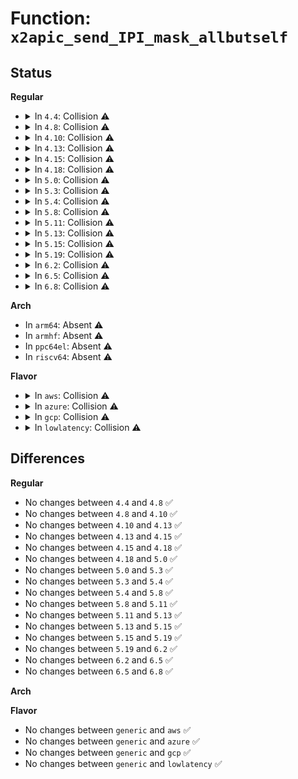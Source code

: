 # Function: <code>x2apic_send_IPI_mask_allbutself</code>

## Status
<b>Regular</b>
<ul>
<li>
<details>
<summary>In <code>4.4</code>: Collision ⚠️</summary>

```c
void x2apic_send_IPI_mask_allbutself(const struct cpumask *mask, int vector);
```

**Collision:** Static-Static Collision

**Inline:** No

**Transformation:** False

**Instances:**

```
In arch/x86/kernel/apic/x2apic_phys.c (ffffffff81059910)
Location: arch/x86/kernel/apic/x2apic_phys.c:66
Inline: False
```
```
In arch/x86/kernel/apic/x2apic_cluster.c (ffffffff81059dd0)
Location: arch/x86/kernel/apic/x2apic_cluster.c:83
Inline: False
```
**Symbols:**

```
ffffffff81059910-ffffffff81059925: x2apic_send_IPI_mask_allbutself (STB_LOCAL)
ffffffff81059dd0-ffffffff81059de5: x2apic_send_IPI_mask_allbutself (STB_LOCAL)
```
</details>
</li>
<li>
<details>
<summary>In <code>4.8</code>: Collision ⚠️</summary>

```c
void x2apic_send_IPI_mask_allbutself(const struct cpumask *mask, int vector);
```

**Collision:** Static-Static Collision

**Inline:** No

**Transformation:** False

**Instances:**

```
In arch/x86/kernel/apic/x2apic_phys.c (ffffffff81059b60)
Location: arch/x86/kernel/apic/x2apic_phys.c:74
Inline: False
```
```
In arch/x86/kernel/apic/x2apic_cluster.c (ffffffff8105a080)
Location: arch/x86/kernel/apic/x2apic_cluster.c:91
Inline: False
```
**Symbols:**

```
ffffffff81059b60-ffffffff81059b75: x2apic_send_IPI_mask_allbutself (STB_LOCAL)
ffffffff8105a080-ffffffff8105a095: x2apic_send_IPI_mask_allbutself (STB_LOCAL)
```
</details>
</li>
<li>
<details>
<summary>In <code>4.10</code>: Collision ⚠️</summary>

```c
void x2apic_send_IPI_mask_allbutself(const struct cpumask *mask, int vector);
```

**Collision:** Static-Static Collision

**Inline:** No

**Transformation:** False

**Instances:**

```
In arch/x86/kernel/apic/x2apic_phys.c (ffffffff8105c920)
Location: arch/x86/kernel/apic/x2apic_phys.c:74
Inline: False
```
```
In arch/x86/kernel/apic/x2apic_cluster.c (ffffffff8105ce40)
Location: arch/x86/kernel/apic/x2apic_cluster.c:91
Inline: False
```
**Symbols:**

```
ffffffff8105c920-ffffffff8105c935: x2apic_send_IPI_mask_allbutself (STB_LOCAL)
ffffffff8105ce40-ffffffff8105ce55: x2apic_send_IPI_mask_allbutself (STB_LOCAL)
```
</details>
</li>
<li>
<details>
<summary>In <code>4.13</code>: Collision ⚠️</summary>

```c
void x2apic_send_IPI_mask_allbutself(const struct cpumask *mask, int vector);
```

**Collision:** Static-Static Collision

**Inline:** No

**Transformation:** False

**Instances:**

```
In arch/x86/kernel/apic/x2apic_phys.c (ffffffff8105c030)
Location: arch/x86/kernel/apic/x2apic_phys.c:74
Inline: False
```
```
In arch/x86/kernel/apic/x2apic_cluster.c (ffffffff8105c7b0)
Location: arch/x86/kernel/apic/x2apic_cluster.c:92
Inline: False
```
**Symbols:**

```
ffffffff8105c030-ffffffff8105c045: x2apic_send_IPI_mask_allbutself (STB_LOCAL)
ffffffff8105c7b0-ffffffff8105c7c5: x2apic_send_IPI_mask_allbutself (STB_LOCAL)
```
</details>
</li>
<li>
<details>
<summary>In <code>4.15</code>: Collision ⚠️</summary>

```c
void x2apic_send_IPI_mask_allbutself(const struct cpumask *mask, int vector);
```

**Collision:** Static-Static Collision

**Inline:** No

**Transformation:** False

**Instances:**

```
In arch/x86/kernel/apic/x2apic_phys.c (ffffffff81060110)
Location: arch/x86/kernel/apic/x2apic_phys.c:76
Inline: False
```
```
In arch/x86/kernel/apic/x2apic_cluster.c (ffffffff810604c0)
Location: arch/x86/kernel/apic/x2apic_cluster.c:80
Inline: False
```
**Symbols:**

```
ffffffff81060110-ffffffff81060125: x2apic_send_IPI_mask_allbutself (STB_LOCAL)
ffffffff810604c0-ffffffff810604d5: x2apic_send_IPI_mask_allbutself (STB_LOCAL)
```
</details>
</li>
<li>
<details>
<summary>In <code>4.18</code>: Collision ⚠️</summary>

```c
void x2apic_send_IPI_mask_allbutself(const struct cpumask *mask, int vector);
```

**Collision:** Static-Static Collision

**Inline:** No

**Transformation:** False

**Instances:**

```
In arch/x86/kernel/apic/x2apic_phys.c (ffffffff810630f0)
Location: arch/x86/kernel/apic/x2apic_phys.c:76
Inline: False
```
```
In arch/x86/kernel/apic/x2apic_cluster.c (ffffffff810635b0)
Location: arch/x86/kernel/apic/x2apic_cluster.c:80
Inline: False
```
**Symbols:**

```
ffffffff810630f0-ffffffff81063105: x2apic_send_IPI_mask_allbutself (STB_LOCAL)
ffffffff810635b0-ffffffff810635c5: x2apic_send_IPI_mask_allbutself (STB_LOCAL)
```
</details>
</li>
<li>
<details>
<summary>In <code>5.0</code>: Collision ⚠️</summary>

```c
void x2apic_send_IPI_mask_allbutself(const struct cpumask *mask, int vector);
```

**Collision:** Static-Static Collision

**Inline:** No

**Transformation:** False

**Instances:**

```
In arch/x86/kernel/apic/x2apic_phys.c (ffffffff81068ed0)
Location: arch/x86/kernel/apic/x2apic_phys.c:76
Inline: False
```
```
In arch/x86/kernel/apic/x2apic_cluster.c (ffffffff810692b0)
Location: arch/x86/kernel/apic/x2apic_cluster.c:80
Inline: False
```
**Symbols:**

```
ffffffff81068ed0-ffffffff81068ee5: x2apic_send_IPI_mask_allbutself (STB_LOCAL)
ffffffff810692b0-ffffffff810692c5: x2apic_send_IPI_mask_allbutself (STB_LOCAL)
```
</details>
</li>
<li>
<details>
<summary>In <code>5.3</code>: Collision ⚠️</summary>

```c
void x2apic_send_IPI_mask_allbutself(const struct cpumask *mask, int vector);
```

**Collision:** Static-Static Collision

**Inline:** No

**Transformation:** False

**Instances:**

```
In arch/x86/kernel/apic/x2apic_phys.c (ffffffff8106c700)
Location: arch/x86/kernel/apic/x2apic_phys.c:76
Inline: False
```
```
In arch/x86/kernel/apic/x2apic_cluster.c (ffffffff8106cb00)
Location: arch/x86/kernel/apic/x2apic_cluster.c:80
Inline: False
```
**Symbols:**

```
ffffffff8106c700-ffffffff8106c715: x2apic_send_IPI_mask_allbutself (STB_LOCAL)
ffffffff8106cb00-ffffffff8106cb15: x2apic_send_IPI_mask_allbutself (STB_LOCAL)
```
</details>
</li>
<li>
<details>
<summary>In <code>5.4</code>: Collision ⚠️</summary>

```c
void x2apic_send_IPI_mask_allbutself(const struct cpumask *mask, int vector);
```

**Collision:** Static-Static Collision

**Inline:** No

**Transformation:** False

**Instances:**

```
In arch/x86/kernel/apic/x2apic_phys.c (ffffffff8106ddc0)
Location: arch/x86/kernel/apic/x2apic_phys.c:71
Inline: False
```
```
In arch/x86/kernel/apic/x2apic_cluster.c (ffffffff8106e260)
Location: arch/x86/kernel/apic/x2apic_cluster.c:78
Inline: False
```
**Symbols:**

```
ffffffff8106ddc0-ffffffff8106ddd5: x2apic_send_IPI_mask_allbutself (STB_LOCAL)
ffffffff8106e260-ffffffff8106e275: x2apic_send_IPI_mask_allbutself (STB_LOCAL)
```
</details>
</li>
<li>
<details>
<summary>In <code>5.8</code>: Collision ⚠️</summary>

```c
void x2apic_send_IPI_mask_allbutself(const struct cpumask *mask, int vector);
```

**Collision:** Static-Static Collision

**Inline:** No

**Transformation:** False

**Instances:**

```
In arch/x86/kernel/apic/x2apic_phys.c (ffffffff81075240)
Location: arch/x86/kernel/apic/x2apic_phys.c:71
Inline: False
```
```
In arch/x86/kernel/apic/x2apic_cluster.c (ffffffff810758e0)
Location: arch/x86/kernel/apic/x2apic_cluster.c:78
Inline: False
```
**Symbols:**

```
ffffffff81075240-ffffffff81075255: x2apic_send_IPI_mask_allbutself (STB_LOCAL)
ffffffff810758e0-ffffffff810758f5: x2apic_send_IPI_mask_allbutself (STB_LOCAL)
```
</details>
</li>
<li>
<details>
<summary>In <code>5.11</code>: Collision ⚠️</summary>

```c
void x2apic_send_IPI_mask_allbutself(const struct cpumask *mask, int vector);
```

**Collision:** Static-Static Collision

**Inline:** No

**Transformation:** False

**Instances:**

```
In arch/x86/kernel/apic/x2apic_phys.c (ffffffff81075870)
Location: arch/x86/kernel/apic/x2apic_phys.c:79
Inline: False
```
```
In arch/x86/kernel/apic/x2apic_cluster.c (ffffffff81075f20)
Location: arch/x86/kernel/apic/x2apic_cluster.c:80
Inline: False
```
**Symbols:**

```
ffffffff81075870-ffffffff81075885: x2apic_send_IPI_mask_allbutself (STB_LOCAL)
ffffffff81075f20-ffffffff81075f35: x2apic_send_IPI_mask_allbutself (STB_LOCAL)
```
</details>
</li>
<li>
<details>
<summary>In <code>5.13</code>: Collision ⚠️</summary>

```c
void x2apic_send_IPI_mask_allbutself(const struct cpumask *mask, int vector);
```

**Collision:** Static-Static Collision

**Inline:** No

**Transformation:** False

**Instances:**

```
In arch/x86/kernel/apic/x2apic_phys.c (ffffffff81076350)
Location: arch/x86/kernel/apic/x2apic_phys.c:79
Inline: False
```
```
In arch/x86/kernel/apic/x2apic_cluster.c (ffffffff810769b0)
Location: arch/x86/kernel/apic/x2apic_cluster.c:80
Inline: False
```
**Symbols:**

```
ffffffff81076350-ffffffff81076365: x2apic_send_IPI_mask_allbutself (STB_LOCAL)
ffffffff810769b0-ffffffff810769c5: x2apic_send_IPI_mask_allbutself (STB_LOCAL)
```
</details>
</li>
<li>
<details>
<summary>In <code>5.15</code>: Collision ⚠️</summary>

```c
void x2apic_send_IPI_mask_allbutself(const struct cpumask *mask, int vector);
```

**Collision:** Static-Static Collision

**Inline:** No

**Transformation:** False

**Instances:**

```
In arch/x86/kernel/apic/x2apic_phys.c (ffffffff81083970)
Location: arch/x86/kernel/apic/x2apic_phys.c:79
Inline: False
```
```
In arch/x86/kernel/apic/x2apic_cluster.c (ffffffff81084180)
Location: arch/x86/kernel/apic/x2apic_cluster.c:80
Inline: False
```
**Symbols:**

```
ffffffff81083970-ffffffff81083985: x2apic_send_IPI_mask_allbutself (STB_LOCAL)
ffffffff81084180-ffffffff81084195: x2apic_send_IPI_mask_allbutself (STB_LOCAL)
```
</details>
</li>
<li>
<details>
<summary>In <code>5.19</code>: Collision ⚠️</summary>

```c
void x2apic_send_IPI_mask_allbutself(const struct cpumask *mask, int vector);
```

**Collision:** Static-Static Collision

**Inline:** No

**Transformation:** False

**Instances:**

```
In arch/x86/kernel/apic/x2apic_phys.c (ffffffff81093930)
Location: arch/x86/kernel/apic/x2apic_phys.c:79
Inline: False
```
```
In arch/x86/kernel/apic/x2apic_cluster.c (ffffffff81094250)
Location: arch/x86/kernel/apic/x2apic_cluster.c:86
Inline: False
```
**Symbols:**

```
ffffffff81093930-ffffffff8109394f: x2apic_send_IPI_mask_allbutself (STB_LOCAL)
ffffffff81094250-ffffffff8109426f: x2apic_send_IPI_mask_allbutself (STB_LOCAL)
```
</details>
</li>
<li>
<details>
<summary>In <code>6.2</code>: Collision ⚠️</summary>

```c
void x2apic_send_IPI_mask_allbutself(const struct cpumask *mask, int vector);
```

**Collision:** Static-Static Collision

**Inline:** No

**Transformation:** False

**Instances:**

```
In arch/x86/kernel/apic/x2apic_phys.c (ffffffff810a9080)
Location: arch/x86/kernel/apic/x2apic_phys.c:79
Inline: False
```
```
In arch/x86/kernel/apic/x2apic_cluster.c (ffffffff810a98a0)
Location: arch/x86/kernel/apic/x2apic_cluster.c:86
Inline: False
```
**Symbols:**

```
ffffffff810a9080-ffffffff810a909f: x2apic_send_IPI_mask_allbutself (STB_LOCAL)
ffffffff810a98a0-ffffffff810a98bf: x2apic_send_IPI_mask_allbutself (STB_LOCAL)
```
</details>
</li>
<li>
<details>
<summary>In <code>6.5</code>: Collision ⚠️</summary>

```c
void x2apic_send_IPI_mask_allbutself(const struct cpumask *mask, int vector);
```

**Collision:** Static-Static Collision

**Inline:** No

**Transformation:** False

**Instances:**

```
In arch/x86/kernel/apic/x2apic_phys.c (ffffffff810ac2a0)
Location: arch/x86/kernel/apic/x2apic_phys.c:79
Inline: False
```
```
In arch/x86/kernel/apic/x2apic_cluster.c (ffffffff810acb00)
Location: arch/x86/kernel/apic/x2apic_cluster.c:81
Inline: False
```
**Symbols:**

```
ffffffff810ac2a0-ffffffff810ac2bf: x2apic_send_IPI_mask_allbutself (STB_LOCAL)
ffffffff810acb00-ffffffff810acb1f: x2apic_send_IPI_mask_allbutself (STB_LOCAL)
```
</details>
</li>
<li>
<details>
<summary>In <code>6.8</code>: Collision ⚠️</summary>

```c
void x2apic_send_IPI_mask_allbutself(const struct cpumask *mask, int vector);
```

**Collision:** Static-Static Collision

**Inline:** No

**Transformation:** False

**Instances:**

```
In arch/x86/kernel/apic/x2apic_phys.c (ffffffff810b3040)
Location: arch/x86/kernel/apic/x2apic_phys.c:81
Inline: False
```
```
In arch/x86/kernel/apic/x2apic_cluster.c (ffffffff810b3780)
Location: arch/x86/kernel/apic/x2apic_cluster.c:81
Inline: False
```
**Symbols:**

```
ffffffff810b3040-ffffffff810b305f: x2apic_send_IPI_mask_allbutself (STB_LOCAL)
ffffffff810b3780-ffffffff810b379f: x2apic_send_IPI_mask_allbutself (STB_LOCAL)
```
</details>
</li>
</ul>
<b>Arch</b>
<ul>
<li>
In <code>arm64</code>: Absent ⚠️
</li>
<li>
In <code>armhf</code>: Absent ⚠️
</li>
<li>
In <code>ppc64el</code>: Absent ⚠️
</li>
<li>
In <code>riscv64</code>: Absent ⚠️
</li>
</ul>
<b>Flavor</b>
<ul>
<li>
<details>
<summary>In <code>aws</code>: Collision ⚠️</summary>

```c
void x2apic_send_IPI_mask_allbutself(const struct cpumask *mask, int vector);
```

**Collision:** Static-Static Collision

**Inline:** No

**Transformation:** False

**Instances:**

```
In arch/x86/kernel/apic/x2apic_phys.c (ffffffff8106cd60)
Location: arch/x86/kernel/apic/x2apic_phys.c:71
Inline: False
```
```
In arch/x86/kernel/apic/x2apic_cluster.c (ffffffff8106d200)
Location: arch/x86/kernel/apic/x2apic_cluster.c:78
Inline: False
```
**Symbols:**

```
ffffffff8106cd60-ffffffff8106cd75: x2apic_send_IPI_mask_allbutself (STB_LOCAL)
ffffffff8106d200-ffffffff8106d215: x2apic_send_IPI_mask_allbutself (STB_LOCAL)
```
</details>
</li>
<li>
<details>
<summary>In <code>azure</code>: Collision ⚠️</summary>

```c
void x2apic_send_IPI_mask_allbutself(const struct cpumask *mask, int vector);
```

**Collision:** Static-Static Collision

**Inline:** No

**Transformation:** False

**Instances:**

```
In arch/x86/kernel/apic/x2apic_phys.c (ffffffff8105d0b0)
Location: arch/x86/kernel/apic/x2apic_phys.c:71
Inline: False
```
```
In arch/x86/kernel/apic/x2apic_cluster.c (ffffffff8105d5e0)
Location: arch/x86/kernel/apic/x2apic_cluster.c:78
Inline: False
```
**Symbols:**

```
ffffffff8105d0b0-ffffffff8105d0c5: x2apic_send_IPI_mask_allbutself (STB_LOCAL)
ffffffff8105d5e0-ffffffff8105d5f5: x2apic_send_IPI_mask_allbutself (STB_LOCAL)
```
</details>
</li>
<li>
<details>
<summary>In <code>gcp</code>: Collision ⚠️</summary>

```c
void x2apic_send_IPI_mask_allbutself(const struct cpumask *mask, int vector);
```

**Collision:** Static-Static Collision

**Inline:** No

**Transformation:** False

**Instances:**

```
In arch/x86/kernel/apic/x2apic_phys.c (ffffffff8106d210)
Location: arch/x86/kernel/apic/x2apic_phys.c:71
Inline: False
```
```
In arch/x86/kernel/apic/x2apic_cluster.c (ffffffff8106d6b0)
Location: arch/x86/kernel/apic/x2apic_cluster.c:78
Inline: False
```
**Symbols:**

```
ffffffff8106d210-ffffffff8106d225: x2apic_send_IPI_mask_allbutself (STB_LOCAL)
ffffffff8106d6b0-ffffffff8106d6c5: x2apic_send_IPI_mask_allbutself (STB_LOCAL)
```
</details>
</li>
<li>
<details>
<summary>In <code>lowlatency</code>: Collision ⚠️</summary>

```c
void x2apic_send_IPI_mask_allbutself(const struct cpumask *mask, int vector);
```

**Collision:** Static-Static Collision

**Inline:** No

**Transformation:** False

**Instances:**

```
In arch/x86/kernel/apic/x2apic_phys.c (ffffffff8106f490)
Location: arch/x86/kernel/apic/x2apic_phys.c:71
Inline: False
```
```
In arch/x86/kernel/apic/x2apic_cluster.c (ffffffff8106f930)
Location: arch/x86/kernel/apic/x2apic_cluster.c:78
Inline: False
```
**Symbols:**

```
ffffffff8106f490-ffffffff8106f4a5: x2apic_send_IPI_mask_allbutself (STB_LOCAL)
ffffffff8106f930-ffffffff8106f945: x2apic_send_IPI_mask_allbutself (STB_LOCAL)
```
</details>
</li>
</ul>

## Differences
<b>Regular</b>
<ul>
<li>
No changes between <code>4.4</code> and <code>4.8</code> ✅
</li>
<li>
No changes between <code>4.8</code> and <code>4.10</code> ✅
</li>
<li>
No changes between <code>4.10</code> and <code>4.13</code> ✅
</li>
<li>
No changes between <code>4.13</code> and <code>4.15</code> ✅
</li>
<li>
No changes between <code>4.15</code> and <code>4.18</code> ✅
</li>
<li>
No changes between <code>4.18</code> and <code>5.0</code> ✅
</li>
<li>
No changes between <code>5.0</code> and <code>5.3</code> ✅
</li>
<li>
No changes between <code>5.3</code> and <code>5.4</code> ✅
</li>
<li>
No changes between <code>5.4</code> and <code>5.8</code> ✅
</li>
<li>
No changes between <code>5.8</code> and <code>5.11</code> ✅
</li>
<li>
No changes between <code>5.11</code> and <code>5.13</code> ✅
</li>
<li>
No changes between <code>5.13</code> and <code>5.15</code> ✅
</li>
<li>
No changes between <code>5.15</code> and <code>5.19</code> ✅
</li>
<li>
No changes between <code>5.19</code> and <code>6.2</code> ✅
</li>
<li>
No changes between <code>6.2</code> and <code>6.5</code> ✅
</li>
<li>
No changes between <code>6.5</code> and <code>6.8</code> ✅
</li>
</ul>
<b>Arch</b>
<ul>
</ul>
<b>Flavor</b>
<ul>
<li>
No changes between <code>generic</code> and <code>aws</code> ✅
</li>
<li>
No changes between <code>generic</code> and <code>azure</code> ✅
</li>
<li>
No changes between <code>generic</code> and <code>gcp</code> ✅
</li>
<li>
No changes between <code>generic</code> and <code>lowlatency</code> ✅
</li>
</ul>
